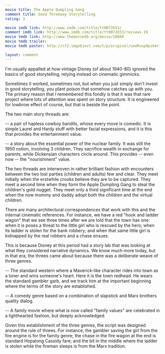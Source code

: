 ```yaml
---
movie title: The Apple Dumpling Gang
comment title: Good Threeway Storytelling
rating: 3

movie imdb link: http://www.imdb.com/title/tt0072653/
comment imdb link: http://www.imdb.com/title/tt0072653/reviews-19
movie tmdb link: http://www.themoviedb.org/movie/18660
movie tmdb trailer: 
movie tmdb poster: http://cf2.imgobject.com/t/p/original/ueeRvup8pzk4rjulCPmvw29Dng4.jpg

layout: comment
---
```


I'm usually appalled at how vintage Disney (of about 1940-80) ignored the basics of good storytelling, relying instead on cinematic gimmicks.

Sometimes it worked, sometimes not, but when you just simply don't invest in good storytelling, you plant poison that somehow catches up with you. The primary reason that I remembered this fondly is that it was that rare project where lots of attention was spent on story structure. It is engineered for lowbrow effect of course, but that is beside the point.

The two main story threads are:

-- a pair of hapless cowboy bandits, whose every move is comedic. It is simple Laurel and Hardy stuff with better facial expressions, and it is this that provides the entertainment value.

-- a story about the essential power of the nuclear family. It was still the 1950 notion, involving 3 children. They sacrifice wealth in exchange for parents, while Dickensian characters circle around. This provides -- even now -- the "nourishment" value.

The two threads are interwoven in rather brilliant fashion with encounters between the two lost parties (children and adults) few and clear. They meet initially when the erstwhile crooks believe they are to be captured. They meet a second time when they form the Apple Dumpling Gang to steal the children's gold nugget. They meet only a third significant time at the end when the now mommy and daddy adopt both the children and the virtual children.

There are many architectural correspondences that work with this and the internal cinematic references. For instance, we have a red "hook and ladder wagon" that we see three times after we are told that the town has one: when it is poses a threat to the little girl who is rescued by the hero; when its ladder is stolen for the bank robbery; and when that same little girl is kidnapped by the real robbers and a chase ensues.

This is because Disney at this period had a story lab that was looking at what they considered narrative dynamics. We know much more today, but in that era, the threes came about because there was a deliberate weave of three genres. 

-- The standard western where a Maverick-like character rides into town as a loner and wins someone's heart. Here it is the town redhead. He wears the standard gambler garb, and we track him at the important beginning where the terms of the story are established.

-- A comedy genre based on a combination of slapstick and Marx brothers quality dialog.

-- A family movie where what is now called "family values" are celebrated in a lighthearted fashion, but deeply acknowledged.

Given this establishment of the three genres, the script was designed around the rule of threes. For instance, the gambler saving the girl from the fire engine is for the family genre; the chase in the fire wagon at the end is standard Hopalong Cassidy fare; and the bit in the middle where the ladder is stolen while the fireman sleeps is from the Marx tradition.